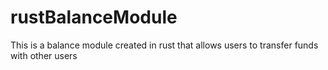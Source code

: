 # rustBalanceModule
This is a balance module created in rust that allows users to transfer funds with other users
